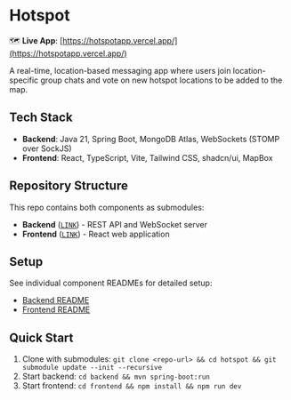 # Hotspot

🗺️ **Live App**: [https://hotspotapp.vercel.app/](https://hotspotapp.vercel.app/)

A real-time, location-based messaging app where users join location-specific group chats and vote on new hotspot locations to be added to the map.

## Tech Stack

- **Backend**: Java 21, Spring Boot, MongoDB Atlas, WebSockets (STOMP over SockJS)
- **Frontend**: React, TypeScript, Vite, Tailwind CSS, shadcn/ui, MapBox

## Repository Structure

This repo contains both components as submodules:

- **Backend** ([`LINK`](https://github.com/jrustom/hotspot-server)) - REST API and WebSocket server
- **Frontend** ([`LINK`](https://github.com/jrustom/hotspot-ui)) - React web application

## Setup

See individual component READMEs for detailed setup:
- [Backend README](https://github.com/jrustom/hotspot-server/README.md)
- [Frontend README](https://github.com/jrustom/hotspot-ui/README.md)

## Quick Start

1. Clone with submodules: `git clone <repo-url> && cd hotspot && git submodule update --init --recursive`
2. Start backend: `cd backend && mvn spring-boot:run`
3. Start frontend: `cd frontend && npm install && npm run dev`
